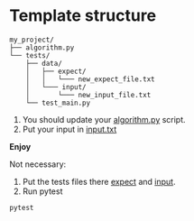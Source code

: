 # Template structure
```
my_project/
├── algorithm.py
└── tests/
    ├── data/
    │   ├── expect/
    │   │   └─── new_expect_file.txt
    │   └─── input/
    │       └─── new_input_file.txt
    └── test_main.py
```

1. You should update your [algorithm.py](algorithm.py) script.
2. Put your input in [input.txt](input.txt)

**Enjoy**

Not necessary:
1. Put the tests files there [expect](tests%2Fdata%2Fexpect) and [input](tests%2Fdata%2Finput).
2. Run pytest
```bash
pytest
```